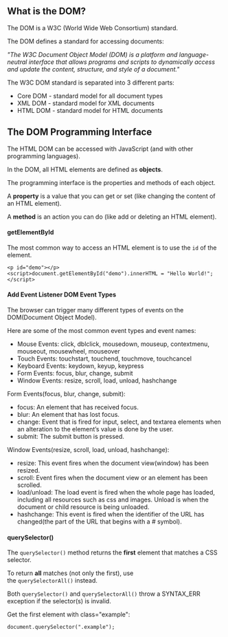 
## What is the DOM?

The DOM is a W3C (World Wide Web Consortium) standard.

The DOM defines a standard for accessing documents:

_"The W3C Document Object Model (DOM) is a platform and language-neutral interface that allows programs and scripts to dynamically access and update the content, structure, and style of a document."_

The W3C DOM standard is separated into 3 different parts:

- Core DOM - standard model for all document types
- XML DOM - standard model for XML documents
- HTML DOM - standard model for HTML documents

## The DOM Programming Interface

The HTML DOM can be accessed with JavaScript (and with other programming languages).

In the DOM, all HTML elements are defined as **objects**.

The programming interface is the properties and methods of each object.

A **property** is a value that you can get or set (like changing the content of an HTML element).

A **method** is an action you can do (like add or deleting an HTML element).


#### getElementById

The most common way to access an HTML element is to use the `id` of the element.

`<p id="demo"></p> ` 
`<script>document.getElementById("demo").innerHTML = "Hello World!";</script> `

#### Add Event Listener DOM Event Types
The browser can trigger many different types of events on the DOM(Document Object Model).

Here are some of the most common event types and event names:

- Mouse Events: click, dblclick, mousedown, mouseup, contextmenu, mouseout, mousewheel, mouseover
- Touch Events: touchstart, touchend, touchmove, touchcancel
- Keyboard Events: keydown, keyup, keypress
- Form Events: focus, blur, change, submit
- Window Events: resize, scroll, load, unload, hashchange

Form Events(focus, blur, change, submit):

- focus: An element that has received focus.
- blur: An element that has lost focus.
- change: Event that is fired for input, select, and textarea elements when an alteration to the element’s value is done by the user.
- submit: The submit button is pressed.

Window Events(resize, scroll, load, unload, hashchange):

- resize: This event fires when the document view(window) has been resized.
- scroll: Event fires when the document view or an element has been scrolled.
- load/unload: The load event is fired when the whole page has loaded, including all resources such as css and images. Unload is when the document or child resource is being unloaded.
- hashchange: This event is fired when the identifier of the URL has changed(the part of the URL that begins with a # symbol).

#### querySelector()
The `querySelector()` method returns the **first** element that matches a CSS selector.

To return **all** matches (not only the first), use the `querySelectorAll()` instead.

Both `querySelector()` and `querySelectorAll()` throw a SYNTAX_ERR exception if the selector(s) is invalid.

Get the first element with class="example":

`document.querySelector(".example");`

